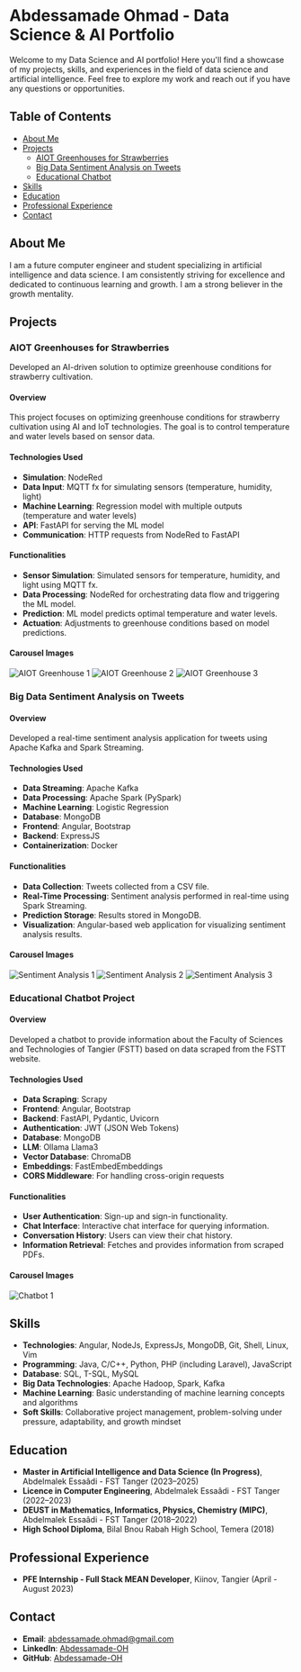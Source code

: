 # Abdessamade Ohmad - Data Science & AI Portfolio

Welcome to my Data Science and AI portfolio! Here you'll find a showcase of my projects, skills, and experiences in the field of data science and artificial intelligence. Feel free to explore my work and reach out if you have any questions or opportunities.

## Table of Contents
- [About Me](#about-me)
- [Projects](#projects)
  - [AIOT Greenhouses for Strawberries](#aiot-greenhouses-for-strawberries)
  - [Big Data Sentiment Analysis on Tweets](#big-data-sentiment-analysis-on-tweets)
  - [Educational Chatbot](#educational-chatbot-project)
- [Skills](#skills)
- [Education](#education)
- [Professional Experience](#professional-experience)
- [Contact](#contact)

## About Me
I am a future computer engineer and student specializing in artificial intelligence and data science. I am consistently striving for excellence and dedicated to continuous learning and growth. I am a strong believer in the growth mentality.

## Projects

### AIOT Greenhouses for Strawberries
Developed an AI-driven solution to optimize greenhouse conditions for strawberry cultivation.

#### Overview
This project focuses on optimizing greenhouse conditions for strawberry cultivation using AI and IoT technologies. The goal is to control temperature and water levels based on sensor data.

#### Technologies Used
- **Simulation**: NodeRed
- **Data Input**: MQTT fx for simulating sensors (temperature, humidity, light)
- **Machine Learning**: Regression model with multiple outputs (temperature and water levels)
- **API**: FastAPI for serving the ML model
- **Communication**: HTTP requests from NodeRed to FastAPI

#### Functionalities
- **Sensor Simulation**: Simulated sensors for temperature, humidity, and light using MQTT fx.
- **Data Processing**: NodeRed for orchestrating data flow and triggering the ML model.
- **Prediction**: ML model predicts optimal temperature and water levels.
- **Actuation**: Adjustments to greenhouse conditions based on model predictions.

#### Carousel Images
![AIOT Greenhouse 1](assets/images/AIOT.png)
![AIOT Greenhouse 2](assets/images/AIOT2.png)
![AIOT Greenhouse 3](assets/images/AIOT3.png)

### Big Data Sentiment Analysis on Tweets

#### Overview
Developed a real-time sentiment analysis application for tweets using Apache Kafka and Spark Streaming.

#### Technologies Used
- **Data Streaming**: Apache Kafka
- **Data Processing**: Apache Spark (PySpark)
- **Machine Learning**: Logistic Regression
- **Database**: MongoDB
- **Frontend**: Angular, Bootstrap
- **Backend**: ExpressJS
- **Containerization**: Docker

#### Functionalities
- **Data Collection**: Tweets collected from a CSV file.
- **Real-Time Processing**: Sentiment analysis performed in real-time using Spark Streaming.
- **Prediction Storage**: Results stored in MongoDB.
- **Visualization**: Angular-based web application for visualizing sentiment analysis results.

#### Carousel Images
![Sentiment Analysis 1](assets/images/BigData.jpg)
![Sentiment Analysis 2](assets/images/BigData2.jpeg)
![Sentiment Analysis 3](assets/images/BigData3.jpeg)

### Educational Chatbot Project

#### Overview
Developed a chatbot to provide information about the Faculty of Sciences and Technologies of Tangier (FSTT) based on data scraped from the FSTT website.

#### Technologies Used
- **Data Scraping**: Scrapy
- **Frontend**: Angular, Bootstrap
- **Backend**: FastAPI, Pydantic, Uvicorn
- **Authentication**: JWT (JSON Web Tokens)
- **Database**: MongoDB
- **LLM**: Ollama Llama3
- **Vector Database**: ChromaDB
- **Embeddings**: FastEmbedEmbeddings
- **CORS Middleware**: For handling cross-origin requests

#### Functionalities
- **User Authentication**: Sign-up and sign-in functionality.
- **Chat Interface**: Interactive chat interface for querying information.
- **Conversation History**: Users can view their chat history.
- **Information Retrieval**: Fetches and provides information from scraped PDFs.

#### Carousel Images
![Chatbot 1](assets/images/NLP.jpg)

## Skills
- **Technologies**: Angular, NodeJs, ExpressJs, MongoDB, Git, Shell, Linux, Vim
- **Programming**: Java, C/C++, Python, PHP (including Laravel), JavaScript
- **Database**: SQL, T-SQL, MySQL
- **Big Data Technologies**: Apache Hadoop, Spark, Kafka
- **Machine Learning**: Basic understanding of machine learning concepts and algorithms
- **Soft Skills**: Collaborative project management, problem-solving under pressure, adaptability, and growth mindset

## Education
- **Master in Artificial Intelligence and Data Science (In Progress)**, Abdelmalek Essaâdi - FST Tanger (2023–2025)
- **Licence in Computer Engineering**, Abdelmalek Essaâdi - FST Tanger (2022–2023)
- **DEUST in Mathematics, Informatics, Physics, Chemistry (MIPC)**, Abdelmalek Essaâdi - FST Tanger (2018–2022)
- **High School Diploma**, Bilal Bnou Rabah High School, Temera (2018)

## Professional Experience
- **PFE Internship - Full Stack MEAN Developer**, Kiinov, Tangier (April - August 2023)

## Contact
- **Email**: [abdessamade.ohmad@gmail.com](mailto:abdessamade.ohmad@gmail.com)
- **LinkedIn**: [Abdessamade-OH](https://www.linkedin.com/in/Abdessamade-OH)
- **GitHub**: [Abdessamade-OH](https://github.com/Abdessamade-OH)
